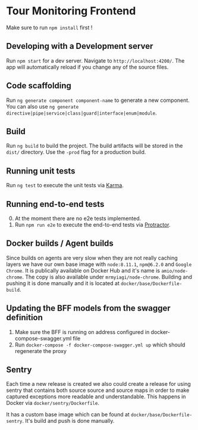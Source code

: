 # Tour Monitoring Frontend

Make sure to run `npm install` first !

## Developing with a Development server

Run `npm start` for a dev server. Navigate to `http://localhost:4200/`. The app will automatically reload if you change any of the source files.

## Code scaffolding

Run `ng generate component component-name` to generate a new component. You can also use `ng generate directive|pipe|service|class|guard|interface|enum|module`.

## Build

Run `ng build` to build the project. The build artifacts will be stored in the `dist/` directory. Use the `-prod` flag for a production build.

## Running unit tests

Run `ng test` to execute the unit tests via [Karma](https://karma-runner.github.io).

## Running end-to-end tests

0. At the moment there are no e2e tests implemented.
1. Run `npm run e2e` to execute the end-to-end tests via [Protractor](http://www.protractortest.org/).

## Docker builds / Agent builds

Since builds on agents are very slow when they are not really caching layers we have our own base image with `node:8.11.1`, `npm@6.2.0` and `Google Chrome`. It is publically available on Docker Hub and it's name is `amio/node-chrome`. The copy is also available under `mrmyiagi/node-chrome`.
Building and pushing it is done manually and it is located at `docker/base/Dockerfile-build`.

## Updating the BFF models from the swagger definition

1. Make sure the BFF is running on address configured in docker-compose-swagger.yml file
2. Run `docker-compose -f docker-compose-swagger.yml up` which should regenerate the proxy


## Sentry

Each time a new release is created we also could create a release for using sentry that contains both source source and source maps in order to make captured exceptions more readable and understandable.
This happens in Docker via `docker/sentry/Dockerfile`.

It has a custom base image which can be found at `docker/base/Dockerfile-sentry`. It's build and push is done manually.